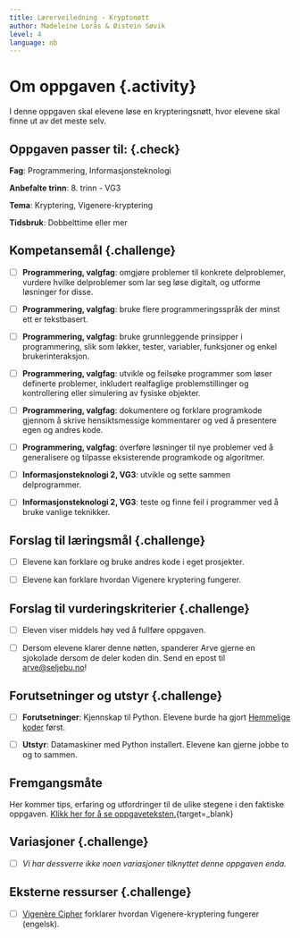 ```yaml
---
title: Lærerveiledning - Kryptonøtt
author: Madeleine Lorås & Øistein Søvik
level: 4
language: nb
---
```



# Om oppgaven {.activity}

I denne oppgaven skal elevene løse en krypteringsnøtt, hvor elevene skal finne
ut av det meste selv.

## Oppgaven passer til: {.check}

 __Fag__: Programmering, Informasjonsteknologi

__Anbefalte trinn__: 8. trinn - VG3

__Tema__: Kryptering, Vigenere-kryptering

__Tidsbruk__: Dobbelttime eller mer

## Kompetansemål {.challenge}

- [ ] __Programmering, valgfag__: omgjøre problemer til konkrete delproblemer,
       vurdere hvilke delproblemer som lar seg løse digitalt, og utforme
       løsninger for disse.

- [ ] __Programmering, valgfag__: bruke flere programmeringsspråk der minst ett
       er tekstbasert.

- [ ] __Programmering, valgfag__: bruke grunnleggende prinsipper i
       programmering, slik som løkker, tester, variabler, funksjoner og enkel
       brukerinteraksjon.

- [ ] __Programmering, valgfag__: utvikle og feilsøke programmer som løser
       definerte problemer, inkludert realfaglige problemstillinger og
       kontrollering eller simulering av fysiske objekter.

- [ ] __Programmering, valgfag__: dokumentere og forklare programkode gjennom å
       skrive hensiktsmessige kommentarer og ved å presentere egen og andres
       kode.

- [ ] __Programmering, valgfag__: overføre løsninger til nye problemer ved å
       generalisere og tilpasse eksisterende programkode og algoritmer.

- [ ] __Informasjonsteknologi 2, VG3__: utvikle og sette sammen delprogrammer.

- [ ] __Informasjonsteknologi 2, VG3__: teste og finne feil i programmer ved å
       bruke vanlige teknikker.

## Forslag til læringsmål {.challenge}

- [ ] Elevene kan forklare og bruke andres kode i eget prosjekter.

- [ ] Elevene kan forklare hvordan Vigenere kryptering fungerer.

## Forslag til vurderingskriterier {.challenge}

- [ ] Eleven viser middels høy ved å fullføre oppgaven.

- [ ] Dersom elevene klarer denne nøtten, spanderer Arve gjerne en sjokolade
      dersom de deler koden din. Send en epost til arve@seljebu.no!

## Forutsetninger og utstyr {.challenge}

- [ ] __Forutsetninger__: Kjennskap til Python. Elevene burde ha gjort
       [Hemmelige koder](../hemmelige_koder/hemmelige_koder.html) først.

- [ ] __Utstyr__: Datamaskiner med Python installert. Elevene kan gjerne jobbe
       to og to sammen.

## Fremgangsmåte

Her kommer tips, erfaring og utfordringer til de ulike stegene i den faktiske
oppgaven. [Klikk her for å se
oppgaveteksten.](../kryptonott/kryptonott.html){target=_blank}

## Variasjoner {.challenge}

- [ ] _Vi har dessverre ikke noen variasjoner tilknyttet denne oppgaven enda._

## Eksterne ressurser {.challenge}

- [ ] [Vigenère Cipher](https://www.youtube.com/watch?v=9zASwVoshiM) forklarer
      hvordan Vigenere-kryptering fungerer (engelsk).

